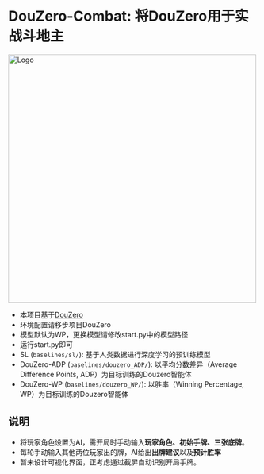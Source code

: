 # DouZero-Combat: 将DouZero用于实战斗地主
<img width="500" src="https://gitee.com/daochenzha/DouZero/raw/main/imgs/douzero_logo.jpg" alt="Logo" />

*   本项目基于[DouZero](https://github.com/kwai/DouZero)
*   环境配置请移步项目DouZero
*   模型默认为WP，更换模型请修改start.py中的模型路径
*   运行start.py即可
*   SL (`baselines/sl/`): 基于人类数据进行深度学习的预训练模型
*   DouZero-ADP (`baselines/douzero_ADP/`): 以平均分数差异（Average Difference Points, ADP）为目标训练的Douzero智能体
*   DouZero-WP (`baselines/douzero_WP/`): 以胜率（Winning Percentage, WP）为目标训练的Douzero智能体

## 说明
*   将玩家角色设置为AI，需开局时手动输入**玩家角色、初始手牌、三张底牌**。
*   每轮手动输入其他两位玩家出的牌，AI给出**出牌建议**以及**预计胜率**
*   暂未设计可视化界面，正考虑通过截屏自动识别开局手牌。